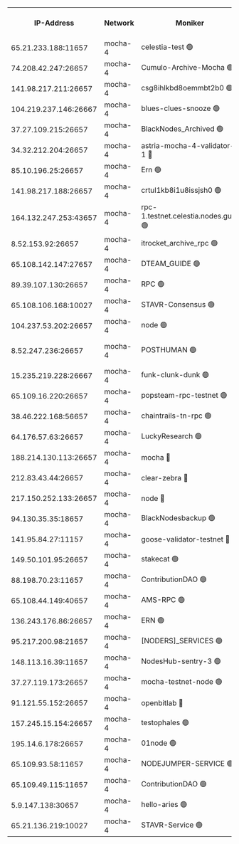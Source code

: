 


<table><tr><th>IP-Address</th><th>Network</th><th>Moniker</th><th>Latest Block Height</th><th>Earliest Block Height</th><th>Catching Up</th><th>Tx Index</th><th>Voting Power</th><th>Version</th><th>Scan Time</th></tr><tr><td>65.21.233.188:11657</td><td>mocha-4</td><td>celestia-test 🟢</td><td>5347014</td><td>0</td><td>False</td><td>on</td><td>0</td><td>3.5.0-mocha</td><td>2025-03-25T16:41:49.359334665UTC</td></tr><tr><td>74.208.42.247:26657</td><td>mocha-4</td><td>Cumulo-Archive-Mocha 🟢</td><td>5346977</td><td>1</td><td>False</td><td>on</td><td>0</td><td>3.5.0-mocha</td><td>2025-03-25T16:38:39.339119788UTC</td></tr><tr><td>141.98.217.211:26657</td><td>mocha-4</td><td>csg8ihlkbd8oemmbt2b0 🟢</td><td>5346979</td><td>1</td><td>False</td><td>on</td><td>0</td><td>3.5.0-mocha</td><td>2025-03-25T16:38:50.310479622UTC</td></tr><tr><td>104.219.237.146:26667</td><td>mocha-4</td><td>blues-clues-snooze 🟢</td><td>5346979</td><td>1</td><td>False</td><td>off</td><td>0</td><td>3.2.0-mocha</td><td>2025-03-25T16:38:51.418753501UTC</td></tr><tr><td>37.27.109.215:26657</td><td>mocha-4</td><td>BlackNodes_Archived 🟢</td><td>5346980</td><td>1</td><td>False</td><td>off</td><td>0</td><td>3.3.0-mocha</td><td>2025-03-25T16:38:55.884277761UTC</td></tr><tr><td>34.32.212.204:26657</td><td>mocha-4</td><td>astria-mocha-4-validator-1 🔴</td><td>5346981</td><td>1</td><td>False</td><td>on</td><td>10509044</td><td>3.5.0-mocha</td><td>2025-03-25T16:39:00.294399456UTC</td></tr><tr><td>85.10.196.25:26657</td><td>mocha-4</td><td>Ern 🟢</td><td>5346984</td><td>1</td><td>False</td><td>on</td><td>0</td><td>3.5.0-mocha</td><td>2025-03-25T16:39:12.774251370UTC</td></tr><tr><td>141.98.217.188:26657</td><td>mocha-4</td><td>crtul1kb8i1u8issjsh0 🟢</td><td>5346988</td><td>1</td><td>False</td><td>on</td><td>0</td><td>3.5.0-mocha</td><td>2025-03-25T16:39:36.002550981UTC</td></tr><tr><td>164.132.247.253:43657</td><td>mocha-4</td><td>rpc-1.testnet.celestia.nodes.guru 🟢</td><td>5346994</td><td>1</td><td>False</td><td>on</td><td>0</td><td>3.5.0-mocha</td><td>2025-03-25T16:40:08.136041980UTC</td></tr><tr><td>8.52.153.92:26657</td><td>mocha-4</td><td>itrocket_archive_rpc 🟢</td><td>5347005</td><td>1</td><td>False</td><td>on</td><td>0</td><td>3.5.0-mocha</td><td>2025-03-25T16:41:01.993445616UTC</td></tr><tr><td>65.108.142.147:27657</td><td>mocha-4</td><td>DTEAM_GUIDE 🟢</td><td>5347008</td><td>1</td><td>False</td><td>on</td><td>0</td><td>3.5.0-mocha</td><td>2025-03-25T16:41:18.455296932UTC</td></tr><tr><td>89.39.107.130:26657</td><td>mocha-4</td><td>RPC 🟢</td><td>5347008</td><td>1</td><td>False</td><td>on</td><td>0</td><td>3.5.0-mocha</td><td>2025-03-25T16:41:18.799006583UTC</td></tr><tr><td>65.108.106.168:10027</td><td>mocha-4</td><td>STAVR-Consensus 🟢</td><td>5347012</td><td>1</td><td>False</td><td>on</td><td>0</td><td>3.5.0-mocha</td><td>2025-03-25T16:41:42.343828284UTC</td></tr><tr><td>104.237.53.202:26657</td><td>mocha-4</td><td>node 🟢</td><td>5347014</td><td>1</td><td>False</td><td>on</td><td>0</td><td>3.4.0-mocha</td><td>2025-03-25T16:41:53.112364080UTC</td></tr><tr><td>8.52.247.236:26657</td><td>mocha-4</td><td>POSTHUMAN 🟢</td><td>5347016</td><td>1</td><td>False</td><td>on</td><td>0</td><td>3.2.1-rc1-90-g11d21d28</td><td>2025-03-25T16:42:02.235639987UTC</td></tr><tr><td>15.235.219.228:26667</td><td>mocha-4</td><td>funk-clunk-dunk 🟢</td><td>5347019</td><td>1</td><td>False</td><td>off</td><td>0</td><td>3.2.0-mocha</td><td>2025-03-25T16:42:17.642941893UTC</td></tr><tr><td>65.109.16.220:26657</td><td>mocha-4</td><td>popsteam-rpc-testnet 🟢</td><td>5347021</td><td>1</td><td>False</td><td>on</td><td>0</td><td>3.5.0-mocha</td><td>2025-03-25T16:42:24.718099589UTC</td></tr><tr><td>38.46.222.168:56657</td><td>mocha-4</td><td>chaintrails-tn-rpc 🟢</td><td>5347029</td><td>1</td><td>False</td><td>on</td><td>0</td><td>3.5.0-mocha</td><td>2025-03-25T16:43:06.739049584UTC</td></tr><tr><td>64.176.57.63:26657</td><td>mocha-4</td><td>LuckyResearch 🟢</td><td>5346989</td><td>1582001</td><td>False</td><td>off</td><td>0</td><td>3.5.0-mocha</td><td>2025-03-25T16:39:40.933292372UTC</td></tr><tr><td>188.214.130.113:26657</td><td>mocha-4</td><td>mocha 🔴</td><td>5346989</td><td>4163991</td><td>False</td><td>off</td><td>100001</td><td>3.5.0-mocha</td><td>2025-03-25T16:39:38.497384550UTC</td></tr><tr><td>212.83.43.44:26657</td><td>mocha-4</td><td>clear-zebra 🔴</td><td>5346997</td><td>4200001</td><td>False</td><td>on</td><td>500001</td><td>3.4.2-mocha</td><td>2025-03-25T16:40:25.087431553UTC</td></tr><tr><td>217.150.252.133:26657</td><td>mocha-4</td><td>node 🔴</td><td>5347008</td><td>4244833</td><td>False</td><td>off</td><td>100505</td><td>3.4.0-mocha</td><td>2025-03-25T16:41:21.173748148UTC</td></tr><tr><td>94.130.35.35:18657</td><td>mocha-4</td><td>BlackNodesbackup 🟢</td><td>5347029</td><td>4579501</td><td>False</td><td>on</td><td>0</td><td>3.0.0-mocha</td><td>2025-03-25T16:43:07.633638882UTC</td></tr><tr><td>141.95.84.27:11157</td><td>mocha-4</td><td>goose-validator-testnet 🔴</td><td>5347006</td><td>4732501</td><td>False</td><td>on</td><td>4017</td><td>3.5.0-mocha</td><td>2025-03-25T16:41:09.481857600UTC</td></tr><tr><td>149.50.101.95:26657</td><td>mocha-4</td><td>stakecat 🟢</td><td>5347008</td><td>4869814</td><td>False</td><td>off</td><td>0</td><td>3.5.0-mocha</td><td>2025-03-25T16:41:18.056629777UTC</td></tr><tr><td>88.198.70.23:11657</td><td>mocha-4</td><td>ContributionDAO 🟢</td><td>5346999</td><td>4870504</td><td>False</td><td>off</td><td>0</td><td>3.5.0-mocha</td><td>2025-03-25T16:40:31.466901922UTC</td></tr><tr><td>65.108.44.149:40657</td><td>mocha-4</td><td>AMS-RPC 🟢</td><td>5347005</td><td>4968112</td><td>False</td><td>on</td><td>0</td><td>3.2.0</td><td>2025-03-25T16:41:04.833161919UTC</td></tr><tr><td>136.243.176.86:26657</td><td>mocha-4</td><td>ERN 🟢</td><td>5347014</td><td>5026501</td><td>False</td><td>off</td><td>0</td><td>3.5.0-mocha</td><td>2025-03-25T16:41:50.173091841UTC</td></tr><tr><td>95.217.200.98:21657</td><td>mocha-4</td><td>[NODERS]_SERVICES 🟢</td><td>5346979</td><td>5225501</td><td>False</td><td>on</td><td>0</td><td>3.5.0-mocha</td><td>2025-03-25T16:38:47.891424522UTC</td></tr><tr><td>148.113.16.39:11657</td><td>mocha-4</td><td>NodesHub-sentry-3 🟢</td><td>5347001</td><td>5226067</td><td>False</td><td>on</td><td>0</td><td>3.4.2-mocha</td><td>2025-03-25T16:40:44.927604836UTC</td></tr><tr><td>37.27.119.173:26657</td><td>mocha-4</td><td>mocha-testnet-node 🟢</td><td>5347012</td><td>5226078</td><td>False</td><td>on</td><td>0</td><td>3.4.2-mocha</td><td>2025-03-25T16:41:41.986785833UTC</td></tr><tr><td>91.121.55.152:26657</td><td>mocha-4</td><td>openbitlab 🔴</td><td>5346986</td><td>5260069</td><td>False</td><td>off</td><td>501058</td><td>3.5.0-mocha</td><td>2025-03-25T16:39:23.341837483UTC</td></tr><tr><td>157.245.15.154:26657</td><td>mocha-4</td><td>testophales 🟢</td><td>5346989</td><td>5264001</td><td>False</td><td>on</td><td>0</td><td>3.4.2</td><td>2025-03-25T16:39:39.248781029UTC</td></tr><tr><td>195.14.6.178:26657</td><td>mocha-4</td><td>01node 🟢</td><td>5347005</td><td>5275211</td><td>False</td><td>on</td><td>0</td><td>3.5.0-mocha</td><td>2025-03-25T16:41:04.452766621UTC</td></tr><tr><td>65.109.93.58:11657</td><td>mocha-4</td><td>NODEJUMPER-SERVICE 🟢</td><td>5347029</td><td>5342212</td><td>False</td><td>off</td><td>0</td><td>3.4.0</td><td>2025-03-25T16:43:07.324590378UTC</td></tr><tr><td>65.109.49.115:11657</td><td>mocha-4</td><td>ContributionDAO 🟢</td><td>5346999</td><td>5344443</td><td>False</td><td>off</td><td>0</td><td>3.5.0-mocha</td><td>2025-03-25T16:40:33.880070476UTC</td></tr><tr><td>5.9.147.138:30657</td><td>mocha-4</td><td>hello-aries 🟢</td><td>5346997</td><td>5344501</td><td>False</td><td>off</td><td>0</td><td>3.5.0-mocha</td><td>2025-03-25T16:40:24.817948099UTC</td></tr><tr><td>65.21.136.219:10027</td><td>mocha-4</td><td>STAVR-Service 🟢</td><td>5346979</td><td>5345001</td><td>False</td><td>on</td><td>0</td><td>3.5.0-mocha</td><td>2025-03-25T16:38:50.732926017UTC</td></tr></table>
